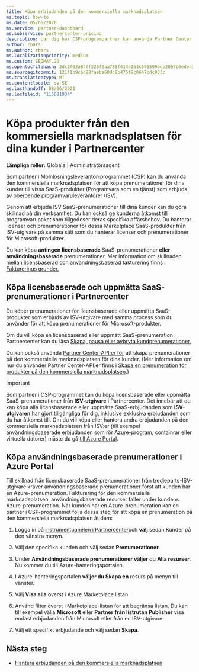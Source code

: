```yaml
---
title: Köpa erbjudanden på den kommersiella marknadsplatsen
ms.topic: how-to
ms.date: 05/05/2020
ms.service: partner-dashboard
ms.subservice: partnercenter-pricing
description: Lär dig hur CSP-programpartner kan använda Partner Center Marketplace för att göra kundköp av SaaS-erbjudanden från oberoende programvaruleverantörer (ISV).
author: rbars
ms.author: rbars
ms.localizationpriority: medium
ms.custom: SEOMAY.20
ms.openlocfilehash: 2dc3f02a84ff325f0aa785f414e263c505599ede2067b0edea5bf789a228a47b
ms.sourcegitcommit: 121f1b9cbd88faeba60dc9b475f9c0647cdc933c
ms.translationtype: MT
ms.contentlocale: sv-SE
ms.lasthandoff: 08/06/2021
ms.locfileid: "115681934"
---
```

# <a name="purchase-commercial-marketplace-products-for-your-customers-in-partner-center"></a>Köpa produkter från den kommersiella marknadsplatsen för dina kunder i Partnercenter


**Lämpliga roller:** Globala | Administratörsagent

Som partner i Molnlösningsleverantör-programmet (CSP) kan du använda den kommersiella marknadsplatsen för att köpa prenumerationer för dina kunder till vissa SaaS-produkter (Programvara som en tjänst) som erbjuds av oberoende programvaruleverantörer (ISV).

Genom att erbjuda ISV SaaS-prenumerationer till dina kunder kan du göra skillnad på din verksamhet. Du kan också ge kunderna åtkomst till programvarupaket som tillgodoser deras specifika affärsbehov. Du hanterar licenser och prenumerationer för dessa Marketplace SaaS-produkter från ISV-utgivare på samma sätt som du hanterar licenser och prenumerationer för Microsoft-produkter.

Du kan köpa **antingen licensbaserade** SaaS-prenumerationer **eller användningsbaserade** prenumerationer. Mer information om skillnaden mellan licensbaserad och användningsbaserad fakturering finns i [Fakturerings grunder.](billing-basics.md)

## <a name="purchase-license-based-and-metered-saas-subscriptions-in-partner-center"></a>Köpa licensbaserade och uppmätta SaaS-prenumerationer i Partnercenter

Du köper prenumerationer för licensbaserade eller uppmätta SaaS-produkter som erbjuds av ISV-utgivare med samma process som du använder för att köpa prenumerationer för Microsoft-produkter.

Om du vill köpa en licensbaserad eller uppmätt SaaS-prenumeration i Partnercenter kan du läsa [Skapa, pausa eller avbryta kundprenumerationer.](create-a-new-subscription.md#create-a-new-subscription)

Du kan också använda [Partner Center-API:er för](/partner-center/develop/) att skapa prenumerationer på den kommersiella marknadsplatsen för dina kunder. (Mer information om hur du använder Partner Center-API:er finns i [Skapa en prenumeration för produkter på den kommersiella marknadsplatsen](/partner-center/develop/create-subscription-azure-marketplace-products).)

>[!IMPORTANT]
> Som partner i CSP-programmet kan du köpa  licensbaserade eller uppmätta SaaS-prenumerationer från **ISV-utgivare** i Partnercenter. Det innebär att du kan köpa alla licensbaserade eller uppmätta SaaS-erbjudanden [](csp-commercial-marketplace-discover.md#learn-about-marketplace-exclusive-offers) som  **ISV-utgivaren** har gjort tillgängliga för dig, inklusive exklusiva erbjudanden som du har åtkomst till. Om du vill köpa eller hantera andra erbjudanden på den kommersiella marknadsplatsen från ISV:er (till exempel användningsbaserade erbjudanden som rör Azure-program, containrar eller virtuella datorer) måste du gå [till Azure Portal](https://portal.azure.com/).

## <a name="purchase-usage-based-subscriptions-in-the-azure-portal"></a>Köpa användningsbaserade prenumerationer i Azure Portal

Till skillnad från licensbaserade SaaS-prenumerationer från tredjeparts-ISV-utgivare kräver användningsbaserade prenumerationer först att kunden har en Azure-prenumeration. Fakturering för den kommersiella marknadsplatsen, användningsbaserade resurser faller under kundens Azure-prenumeration. När kunden har en Azure-prenumeration kan en partner i CSP-programmet följa dessa steg för att köpa en prenumeration på den kommersiella marknadsplatsen åt dem:

1. Logga in på [instrumentpanelen i Partnercenter](https://partner.microsoft.com/dashboard)och **välj** sedan Kunder på den vänstra menyn.

2. Välj den specifika kunden och välj sedan **Prenumerationer.**  

3. Under **Användningsbaserade prenumerationer väljer** du **Alla resurser**. Nu kommer du till Azure-hanteringsportalen.

4. I Azure-hanteringsportalen **väljer du Skapa en** resurs på menyn till vänster.

5. Välj **Visa alla** överst i Azure Marketplace listan.

6. Använd filter överst i Marketplace-listan för att begränsa listan. Du kan till exempel välja **Microsoft** eller **Partner** **från listrutan Publisher** visa endast erbjudanden från Microsoft eller från en ISV-utgivare.

7. Välj ett specifikt erbjudande och välj sedan **Skapa**.

## <a name="next-steps"></a>Nästa steg

- [Hantera erbjudanden på den kommersiella marknadsplatsen](csp-commercial-marketplace-purchase.md)